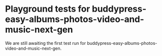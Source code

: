 # Playground tests for buddypress-easy-albums-photos-video-and-music-next-gen
We are still awaiting the first test run for buddypress-easy-albums-photos-video-and-music-next-gen.
